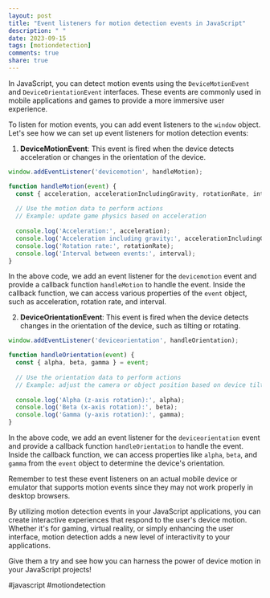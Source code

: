 ```yaml
---
layout: post
title: "Event listeners for motion detection events in JavaScript"
description: " "
date: 2023-09-15
tags: [motiondetection]
comments: true
share: true
---
```


In JavaScript, you can detect motion events using the `DeviceMotionEvent` and `DeviceOrientationEvent` interfaces. These events are commonly used in mobile applications and games to provide a more immersive user experience.

To listen for motion events, you can add event listeners to the `window` object. Let's see how we can set up event listeners for motion detection events:

1. **DeviceMotionEvent**: This event is fired when the device detects acceleration or changes in the orientation of the device.

```javascript
window.addEventListener('devicemotion', handleMotion);

function handleMotion(event) {
  const { acceleration, accelerationIncludingGravity, rotationRate, interval } = event;
  
  // Use the motion data to perform actions
  // Example: update game physics based on acceleration
  
  console.log('Acceleration:', acceleration);
  console.log('Acceleration including gravity:', accelerationIncludingGravity);
  console.log('Rotation rate:', rotationRate);
  console.log('Interval between events:', interval);
}
```

In the above code, we add an event listener for the `devicemotion` event and provide a callback function `handleMotion` to handle the event. Inside the callback function, we can access various properties of the `event` object, such as acceleration, rotation rate, and interval.

2. **DeviceOrientationEvent**: This event is fired when the device detects changes in the orientation of the device, such as tilting or rotating.

```javascript
window.addEventListener('deviceorientation', handleOrientation);

function handleOrientation(event) {
  const { alpha, beta, gamma } = event;
  
  // Use the orientation data to perform actions
  // Example: adjust the camera or object position based on device tilt
  
  console.log('Alpha (z-axis rotation):', alpha);
  console.log('Beta (x-axis rotation):', beta);
  console.log('Gamma (y-axis rotation):', gamma);
}
```

In the above code, we add an event listener for the `deviceorientation` event and provide a callback function `handleOrientation` to handle the event. Inside the callback function, we can access properties like `alpha`, `beta`, and `gamma` from the `event` object to determine the device's orientation.

Remember to test these event listeners on an actual mobile device or emulator that supports motion events since they may not work properly in desktop browsers.

By utilizing motion detection events in your JavaScript applications, you can create interactive experiences that respond to the user's device motion. Whether it's for gaming, virtual reality, or simply enhancing the user interface, motion detection adds a new level of interactivity to your applications.

Give them a try and see how you can harness the power of device motion in your JavaScript projects!

#javascript #motiondetection